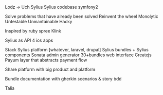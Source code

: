 Lodz -> Uch
Sylius
Sylius codebase symfony2

Solve problems that have already been solved
Reinvent the wheel
Monolytic
Untestable
Unmantainable
Hacky

Inspired by ruby spree
Klink

Sylius as API 4 ios apps

Stack
Sylius platform [whatever, laravel, drupal]
Sylius bundles + Sylius components
Sonata admin generator
30+bundles web interface
Createjs
Payum layer that abstracts payment flow

Share platform with big product and platform

Bundle documentation with gherkin scenarios & story bdd

Talia
